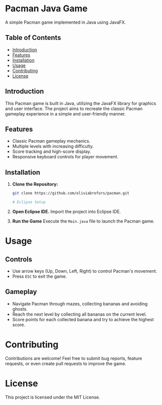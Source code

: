 # Pacman Java Game

A simple Pacman game implemented in Java using JavaFX.

## Table of Contents

- [Introduction](#introduction)
- [Features](#features)
- [Installation](#installation)
- [Usage](#usage)
- [Contributing](#contributing)
- [License](#license)

## Introduction

This Pacman game is built in Java, utilizing the JavaFX library for graphics and user interface. The project aims to recreate the classic Pacman gameplay experience in a simple and user-friendly manner.

## Features

- Classic Pacman gameplay mechanics.
- Multiple levels with increasing difficulty.
- Score tracking and high-score display.
- Responsive keyboard controls for player movement.

## Installation

1. **Clone the Repository:**
   ```bash
   git clone https://github.com/oliviabrofors/pacman.git

   # Eclipse Setup

2. **Open Eclipse IDE.**
   Import the project into Eclipse IDE.

3. **Run the Game**
   Execute the `Main.java` file to launch the Pacman game.

# Usage

## Controls
- Use arrow keys (Up, Down, Left, Right) to control Pacman's movement.
- Press `ESC` to exit the game.

## Gameplay
- Navigate Pacman through mazes, collecting bananas and avoiding ghosts.
- Reach the next level by collecting all bananas on the current level.
- Score points for each collected banana and try to achieve the highest score.

# Contributing

Contributions are welcome! Feel free to submit bug reports, feature requests, or even create pull requests to improve the game.

# License

This project is licensed under the MIT License.

